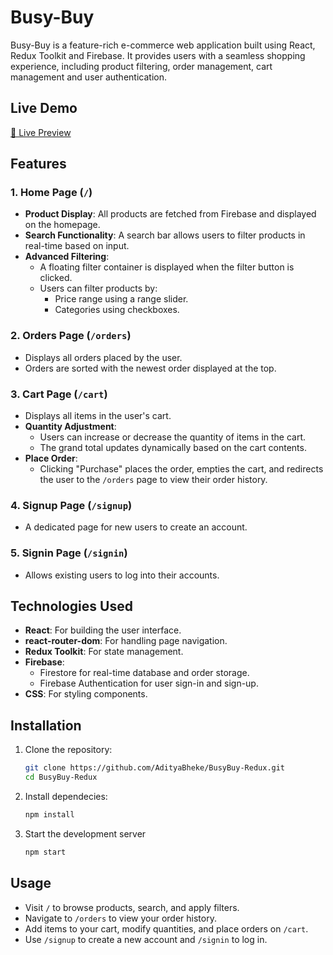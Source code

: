 # Busy-Buy

Busy-Buy is a feature-rich e-commerce web application built using React, Redux Toolkit and Firebase. It provides users with a seamless shopping experience, including product filtering, order management, cart management and user authentication.

## Live Demo

[🔗 Live Preview](https://adityab-busybuy-redux.netlify.app/)

## Features

### 1. Home Page (`/`)
- **Product Display**: All products are fetched from Firebase and displayed on the homepage.
- **Search Functionality**: A search bar allows users to filter products in real-time based on input.
- **Advanced Filtering**:
  - A floating filter container is displayed when the filter button is clicked.
  - Users can filter products by:
    - Price range using a range slider.
    - Categories using checkboxes.

### 2. Orders Page (`/orders`)
- Displays all orders placed by the user.
- Orders are sorted with the newest order displayed at the top.

### 3. Cart Page (`/cart`)
- Displays all items in the user's cart.
- **Quantity Adjustment**:
  - Users can increase or decrease the quantity of items in the cart.
  - The grand total updates dynamically based on the cart contents.
- **Place Order**:
  - Clicking "Purchase" places the order, empties the cart, and redirects the user to the `/orders` page to view their order history.

### 4. Signup Page (`/signup`)
- A dedicated page for new users to create an account.

### 5. Signin Page (`/signin`)
- Allows existing users to log into their accounts.

## Technologies Used
- **React**: For building the user interface.
- **react-router-dom**: For handling page navigation.
- **Redux Toolkit**: For state management.
- **Firebase**: 
  - Firestore for real-time database and order storage.
  - Firebase Authentication for user sign-in and sign-up.
- **CSS**: For styling components.

## Installation

1. Clone the repository:
   ```bash
   git clone https://github.com/AdityaBheke/BusyBuy-Redux.git
   cd BusyBuy-Redux
2. Install dependecies:
    ```bash
    npm install
3. Start the development server
    ```bash
    npm start
## Usage

- Visit `/` to browse products, search, and apply filters.
- Navigate to `/orders` to view your order history.
- Add items to your cart, modify quantities, and place orders on `/cart`.
- Use `/signup` to create a new account and `/signin` to log in.


